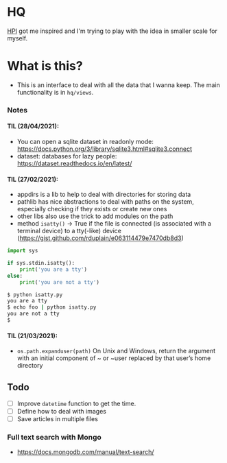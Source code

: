 # HQ

[HPI](https://github.com/karlicoss/HPI) got me inspired and I'm trying to play with the idea in smaller scale for myself.

# What is this?
- This is an interface to deal with all the data that I wanna keep. The main functionality is in `hq/views`.

### Notes

#### TIL (28/04/2021):
- You can open a sqlite dataset in readonly mode: https://docs.python.org/3/library/sqlite3.html#sqlite3.connect
- dataset: databases for lazy people: https://dataset.readthedocs.io/en/latest/


#### TIL (27/02/2021):
- appdirs is a lib to help to deal with directories for storing data
- pathlib has nice abstractions to deal with paths on the system, especially checking if they exists or create new ones
- other libs also use the trick to add modules on the path
- method `isatty()` -> True if the file is connected (is associated with a terminal device) to a tty(-like) device (https://gist.github.com/rduplain/e063114479e7470db8d3)
```python
import sys

if sys.stdin.isatty():
    print('you are a tty')
else:
    print('you are not a tty')
```
```bash
$ python isatty.py
you are a tty
$ echo foo | python isatty.py
you are not a tty
$
```

#### TIL (21/03/2021):
- `os.path.expanduser(path)` On Unix and Windows, return the argument with an initial component of ~ or ~user replaced by that user’s home directory


## Todo
- [ ] Improve `datetime` function to get the time.
- [ ] Define how to deal with images
- [ ] Save articles in multiple files

### Full text search with Mongo
- https://docs.mongodb.com/manual/text-search/
